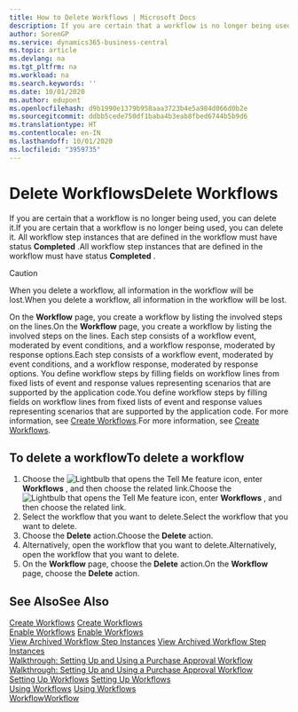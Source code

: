 ```yaml
---
title: How to Delete Workflows | Microsoft Docs
description: If you are certain that a workflow is no longer being used, you can delete it. All workflow step instances that are defined in the workflow must have status **Completed** .
author: SorenGP
ms.service: dynamics365-business-central
ms.topic: article
ms.devlang: na
ms.tgt_pltfrm: na
ms.workload: na
ms.search.keywords: ''
ms.date: 10/01/2020
ms.author: edupont
ms.openlocfilehash: d9b1990e1379b958aaa3723b4e5a984d066d0b2e
ms.sourcegitcommit: ddbb5cede750df1baba4b3eab8fbed6744b5b9d6
ms.translationtype: HT
ms.contentlocale: en-IN
ms.lasthandoff: 10/01/2020
ms.locfileid: "3959735"
---
```

# <a name="delete-workflows"></a><span data-ttu-id="89312-104">Delete Workflows</span><span class="sxs-lookup"><span data-stu-id="89312-104">Delete Workflows</span></span>
<span data-ttu-id="89312-105">If you are certain that a workflow is no longer being used, you can delete it.</span><span class="sxs-lookup"><span data-stu-id="89312-105">If you are certain that a workflow is no longer being used, you can delete it.</span></span> <span data-ttu-id="89312-106">All workflow step instances that are defined in the workflow must have status **Completed** .</span><span class="sxs-lookup"><span data-stu-id="89312-106">All workflow step instances that are defined in the workflow must have status **Completed** .</span></span>  

> [!CAUTION]  
>  <span data-ttu-id="89312-107">When you delete a workflow, all information in the workflow will be lost.</span><span class="sxs-lookup"><span data-stu-id="89312-107">When you delete a workflow, all information in the workflow will be lost.</span></span>  

 <span data-ttu-id="89312-108">On the **Workflow** page, you create a workflow by listing the involved steps on the lines.</span><span class="sxs-lookup"><span data-stu-id="89312-108">On the **Workflow** page, you create a workflow by listing the involved steps on the lines.</span></span> <span data-ttu-id="89312-109">Each step consists of a workflow event, moderated by event conditions, and a workflow response, moderated by response options.</span><span class="sxs-lookup"><span data-stu-id="89312-109">Each step consists of a workflow event, moderated by event conditions, and a workflow response, moderated by response options.</span></span> <span data-ttu-id="89312-110">You define workflow steps by filling fields on workflow lines from fixed lists of event and response values representing scenarios that are supported by the application code.</span><span class="sxs-lookup"><span data-stu-id="89312-110">You define workflow steps by filling fields on workflow lines from fixed lists of event and response values representing scenarios that are supported by the application code.</span></span> <span data-ttu-id="89312-111">For more information, see [Create Workflows](across-how-to-create-workflows.md).</span><span class="sxs-lookup"><span data-stu-id="89312-111">For more information, see [Create Workflows](across-how-to-create-workflows.md).</span></span>  

## <a name="to-delete-a-workflow"></a><span data-ttu-id="89312-112">To delete a workflow</span><span class="sxs-lookup"><span data-stu-id="89312-112">To delete a workflow</span></span>  
1.  <span data-ttu-id="89312-113">Choose the ![Lightbulb that opens the Tell Me feature](media/ui-search/search_small.png "Tell me what you want to do") icon, enter **Workflows** , and then choose the related link.</span><span class="sxs-lookup"><span data-stu-id="89312-113">Choose the ![Lightbulb that opens the Tell Me feature](media/ui-search/search_small.png "Tell me what you want to do") icon, enter **Workflows** , and then choose the related link.</span></span>  
2.  <span data-ttu-id="89312-114">Select the workflow that you want to delete.</span><span class="sxs-lookup"><span data-stu-id="89312-114">Select the workflow that you want to delete.</span></span>  
3.  <span data-ttu-id="89312-115">Choose the **Delete** action.</span><span class="sxs-lookup"><span data-stu-id="89312-115">Choose the **Delete** action.</span></span>  
4.  <span data-ttu-id="89312-116">Alternatively, open the workflow that you want to delete.</span><span class="sxs-lookup"><span data-stu-id="89312-116">Alternatively, open the workflow that you want to delete.</span></span>  
5.  <span data-ttu-id="89312-117">On the **Workflow** page, choose the **Delete** action.</span><span class="sxs-lookup"><span data-stu-id="89312-117">On the **Workflow** page, choose the **Delete** action.</span></span>  

## <a name="see-also"></a><span data-ttu-id="89312-118">See Also</span><span class="sxs-lookup"><span data-stu-id="89312-118">See Also</span></span>  
 <span data-ttu-id="89312-119">[Create Workflows](across-how-to-create-workflows.md) </span><span class="sxs-lookup"><span data-stu-id="89312-119">[Create Workflows](across-how-to-create-workflows.md) </span></span>  
 <span data-ttu-id="89312-120">[Enable Workflows](across-how-to-enable-workflows.md) </span><span class="sxs-lookup"><span data-stu-id="89312-120">[Enable Workflows](across-how-to-enable-workflows.md) </span></span>  
 <span data-ttu-id="89312-121">[View Archived Workflow Step Instances](across-how-to-view-archived-workflow-step-instances.md) </span><span class="sxs-lookup"><span data-stu-id="89312-121">[View Archived Workflow Step Instances](across-how-to-view-archived-workflow-step-instances.md) </span></span>  
 <span data-ttu-id="89312-122">[Walkthrough: Setting Up and Using a Purchase Approval Workflow](walkthrough-setting-up-and-using-a-purchase-approval-workflow.md) </span><span class="sxs-lookup"><span data-stu-id="89312-122">[Walkthrough: Setting Up and Using a Purchase Approval Workflow](walkthrough-setting-up-and-using-a-purchase-approval-workflow.md) </span></span>  
 <span data-ttu-id="89312-123">[Setting Up Workflows](across-set-up-workflows.md) </span><span class="sxs-lookup"><span data-stu-id="89312-123">[Setting Up Workflows](across-set-up-workflows.md) </span></span>  
 <span data-ttu-id="89312-124">[Using Workflows](across-use-workflows.md) </span><span class="sxs-lookup"><span data-stu-id="89312-124">[Using Workflows](across-use-workflows.md) </span></span>  
 [<span data-ttu-id="89312-125">Workflow</span><span class="sxs-lookup"><span data-stu-id="89312-125">Workflow</span></span>](across-workflow.md)   
